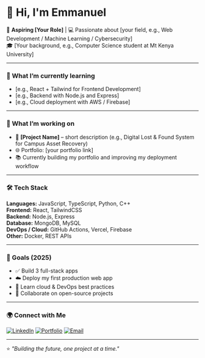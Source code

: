 # 👋 Hi, I'm Emmanuel

🚀 **Aspiring [Your Role]** | 💻 Passionate about [your field, e.g., Web Development / Machine Learning / Cybersecurity]  
🎓 [Your background, e.g., Computer Science student at Mt Kenya University]  

---

### 🌱 What I’m currently learning
- [e.g., React + Tailwind for Frontend Development]
- [e.g., Backend with Node.js and Express]
- [e.g., Cloud deployment with AWS / Firebase]

---

### 💼 What I’m working on
- 🧾 **[Project Name]** – short description (e.g., Digital Lost & Found System for Campus Asset Recovery)
- 🌐 Portfolio: [your portfolio link]
- 📚 Currently building my portfolio and improving my deployment workflow

---

### 🛠️ Tech Stack
**Languages:** JavaScript, TypeScript, Python, C++  
**Frontend:** React, TailwindCSS  
**Backend:** Node.js, Express  
**Database:** MongoDB, MySQL  
**DevOps / Cloud:** GitHub Actions, Vercel, Firebase  
**Other:** Docker, REST APIs

---

### 🎯 Goals (2025)
- ✅ Build 3 full-stack apps
- ☁️ Deploy my first production web app
- 🧠 Learn cloud & DevOps best practices
- 🤝 Collaborate on open-source projects

---

### 🌍 Connect with Me
[![LinkedIn](https://img.shields.io/badge/LinkedIn-blue?logo=linkedin&logoColor=white)](https://linkedin.com/in/YOUR-LINKEDIN)
[![Portfolio](https://img.shields.io/badge/Portfolio-grey?logo=githubpages&logoColor=white)](https://YOUR-PORTFOLIO-LINK)
[![Email](https://img.shields.io/badge/Email-white?logo=gmail&logoColor=red)](mailto:YOUR@EMAIL.com)

---

⭐️ *"Building the future, one project at a time."*
